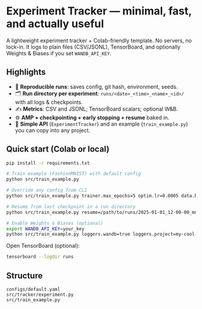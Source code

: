 # Experiment Tracker — minimal, fast, and actually useful

A lightweight experiment tracker + Colab-friendly template. No servers, no lock-in. 
It logs to plain files (CSV/JSONL), TensorBoard, and optionally Weights & Biases if you set `WANDB_API_KEY`.

## Highlights
- 💾 **Reproducible runs**: saves config, git hash, environment, seeds.
- 🗂️ **Run directory per experiment**: `runs/<date>_<time>_<name>_<id>/` with all logs & checkpoints.
- ✍️ **Metrics**: CSV and JSONL; TensorBoard scalars; optional W&B.
- ⚙️ **AMP + checkpointing + early stopping + resume** baked in.
- 🧩 **Simple API** (`ExperimentTracker`) and an example (`train_example.py`) you can copy into any project.

## Quick start (Colab or local)
```bash
pip install -r requirements.txt

# Train example (FashionMNIST) with default config
python src/train_example.py

# Override any config from CLI
python src/train_example.py trainer.max_epochs=5 optim.lr=0.0005 data.batch_size=128 name=mnist_amp

# Resume from last checkpoint in a run directory
python src/train_example.py resume=/path/to/runs/2025-01-01_12-00-00_mnist_xxx

# Enable Weights & Biases (optional)
export WANDB_API_KEY=your_key
python src/train_example.py loggers.wandb=true loggers.project=my-cool-proj
```
Open TensorBoard (optional):
```bash
tensorboard --logdir runs
```

## Structure
```
configs/default.yaml
src/tracker/experiment.py
src/train_example.py
```
